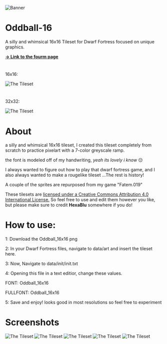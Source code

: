 ![Banner](https://cdn.discordapp.com/attachments/563101440248119332/860229952875003915/banner.png)
# Oddball-16
A silly and whimsical 16x16 Tileset for Dwarf Fortress focused on unique graphics.

**[ → Link to the fourm page](http://www.bay12forums.com/smf/index.php?topic=178707.0)**
#
16x16:

![The Tileset](https://cdn.discordapp.com/attachments/563101440248119332/861648225605386240/Oddball_16x16.png)
#
32x32:

![The Tileset](https://cdn.discordapp.com/attachments/563101440248119332/861748420820598804/Oddball_32x32.png)
#

# About
a silly and whimsical 16x16 tileset, I created this tileset completely from scratch to practice pixelart with a 7-color greyscale ramp.

the font is modeled off of my handwriting, *yeah its lovely i know* 😔

I always wanted to figure out how to play that dwarf fortress game, and I also always wanted to make a rougelike tileset ...The rest is history!

A couple of the sprites are repurposed from my game "Fatem.019" 

These tilesets are [licensed under a Creative Commons Attribution 4.0 International License.](https://creativecommons.org/licenses/by/4.0/)
So feel free to use and edit them however you like, but please make sure to credit **HexaBlu** somewhere if you do!

# How to use:

1: Download the Oddball_16x16 png

2: In your Dwarf Fortress files, navigate to data/art and insert the tileset here.

3: Now, Navigate to data/init/init.txt 

4: Opening this file in a text editior, change these values.

FONT: Oddball_16x16

FULLFONT: Oddball_16x16

5: Save and enjoy! looks good in most resolutions so feel free to experiment

# Screenshots

![The Tileset](https://cdn.discordapp.com/attachments/563101440248119332/860218753103036426/Screenshot_16.png) 
![The Tileset](https://cdn.discordapp.com/attachments/563101440248119332/861647864593514526/Screenshot_4.png)
![The Tileset](https://cdn.discordapp.com/attachments/563101440248119332/860251091680493578/Screenshot_30.png)
![The Tileset](https://cdn.discordapp.com/attachments/563101440248119332/861647559368769547/GIF.gif) 
![The Tileset](https://cdn.discordapp.com/attachments/563101440248119332/860181106523111424/Screenshot_20.png)
